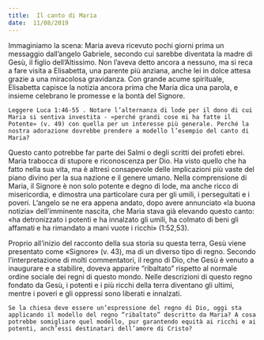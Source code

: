 ```yaml
---
title:  Il canto di Maria
date:  11/08/2019
---
```


Immaginiamo la scena: Maria aveva ricevuto pochi giorni prima un messaggio dall’angelo Gabriele, secondo cui sarebbe diventata la madre di Gesù, il figlio dell’Altissimo. Non l’aveva detto ancora a nessuno, ma si reca a fare visita a Elisabetta, una parente più anziana, anche lei in dolce attesa grazie a una miracolosa gravidanza. Con grande acume spirituale, Elisabetta capisce la notizia ancora prima che Maria dica una parola, e insieme celebrano le promesse e la bontà del Signore.

`Leggere Luca 1:46-55 . Notare l’alternanza di lode per il dono di cui Maria si sentiva investita - «perché grandi cose mi ha fatte il Potente» (v. 49) con quella per un interesse più generale. Perché la nostra adorazione dovrebbe prendere a modello l’esempio del canto di Maria?`

Questo canto potrebbe far parte dei Salmi o degli scritti dei profeti ebrei. Maria trabocca di stupore e riconoscenza per Dio. Ha visto quello che ha fatto nella sua vita, ma è altresì consapevole delle implicazioni più vaste del piano divino per la sua nazione e il genere umano. Nella comprensione di Maria, il Signore è non solo potente e degno di lode, ma anche ricco di misericordia, e dimostra una particolare cura per gli umili, i perseguitati e i poveri. L’angelo se ne era appena andato, dopo avere annunciato «la buona notizia» dell’imminente nascita, che Maria stava già elevando questo canto: «ha detronizzato i potenti e ha innalzato gli umili, ha colmato di beni gli affamati e ha rimandato a mani vuote i ricchi» (1:52,53).

Proprio all’inizio del racconto della sua storia su questa terra, Gesù viene presentato come «Signore» (v. 43), ma di un diverso tipo di regno. Secondo l’interpretazione di molti commentatori, il regno di Dio, che Gesù è venuto a inaugurare e a stabilire, doveva apparire “ribaltato” rispetto al normale ordine sociale dei regni di questo mondo. Nelle descrizioni di questo regno fondato da Gesù, i potenti e i più ricchi della terra diventano gli ultimi, mentre i poveri e gli oppressi sono liberati e innalzati.

`Se la chiesa deve essere un’espressione del regno di Dio, oggi sta applicando il modello del regno “ribaltato” descritto da Maria? A cosa potrebbe somigliare quel modello, pur garantendo equità ai ricchi e ai potenti, anch’essi destinatari dell’amore di Cristo?`